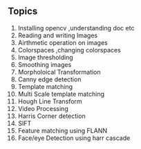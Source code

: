 ## Topics

1) Installing opencv ,understanding doc etc
2) Reading and writing Images
3) Airthmetic operation on images
4) Colorspaces ,changing colorspaces
5) Image thresholding
6) Smoothing images
7) Morpholoical Transformation
8) Canny edge detection
9) Template matching
10) Multi Scale template matching
11) Hough Line Transform
12) Video Processing
13) Harris Corner detection
14) SIFT
15) Feature matching using FLANN
16) Face/eye Detection using harr cascade
